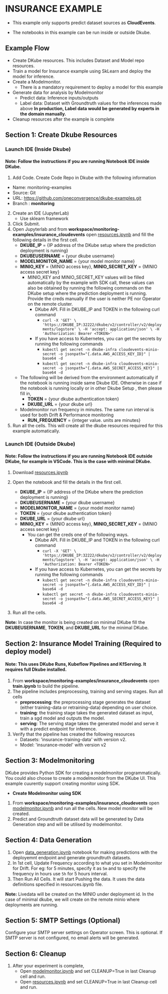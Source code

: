 # INSURANCE EXAMPLE

- This example only supports predict dataset sources as **CloudEvents**. 

- The notebooks in this example can be run inside or outside Dkube.

## Example Flow
- Create DKube resources. This includes Dataset and Model repo resources.
- Train a model for Insurance example using SkLearn and deploy the model for inference.
- Create a Modelmonitor. 
  - There is a mandatory requirement to deploy a model for this example
- Generate data for analysis by Modelmonitor
  - Predict data: Inference inputs/outputs
  - Label data:  Dataset with Groundtruth values for the inferences made above
  **In production, Label data would be generated by experts in the domain manually.**
- Cleanup resources after the example is complete

## Section 1: Create Dkube Resources

### Launch IDE (Inside Dkube)

#### Note: Follow the instructions if you are running Notebook IDE inside DKube.

1. Add Code. Create Code Repo in Dkube with the following information
  - Name: monitoring-examples
  - Source: Git
  - URL: https://github.com/oneconvergence/dkube-examples.git
  - Branch : **monitoring**
2. Create an IDE (JupyterLab)
   - Use sklearn framework  
3. Click Submit.
4. Open Jupyterlab and from **workspace/monitoring-examples/insurance_cloudevents** open [resources.ipynb](https://github.com/oneconvergence/dkube-examples/tree/monitoring/insurance_cloudevents/resources.ipynb) and fill the following details in the first cell.
     - **DKUBE_IP** = {IP address of the DKube setup where the prediction deployment is running}
     - **DKUBEUSERNAME** = {your dkube username}
     - **MODELMONITOR_NAME** = {your model monitor name}
     - **MINIO_KEY** = {MINIO access key}, **MINIO_SECRET_KEY** = {MINIO access secret key}
       - MINIO_KEY and MINIO_SECRET_KEY values will be filled automatically by the example with SDK call, these values can also be obtained by running the following commands on the DKube setup where the prediction deployment is running. Provide the creds manually if the user is neither PE nor Operator on the remote cluster.
         - DKube API. Fill in DKUBE_IP and TOKEN in the following curl command
           - `curl -X 'GET' \
                'https://DKUBE_IP:32222/dkube/v2/controller/v2/deployments/logstore' \
                -H 'accept: application/json' \
                -H 'Authorization: Bearer <TOKEN>'`
         - If you have access to Kubernetes, you can get the secrets by running the following commands
           - `kubectl get secret -n dkube-infra cloudevents-minio-secret -o jsonpath="{.data.AWS_ACCESS_KEY_ID}" | base64 -d`
           - `kubectl get secret -n dkube-infra cloudevents-minio-secret -o jsonpath="{.data.AWS_SECRET_ACCESS_KEY}" | base64 -d`
     - The following will be derived from the environment automatically if the notebook is running inside same Dkube IDE. Otherwise in case if the notebook is running locally or in other Dkube Setup , then please fill in, 
       - **TOKEN** = {your dkube authentication token}
       - **DKUBE_URL** = {your dkube url}
     - Modelmonitor run frequency in minutes. The same run interval is used for both Drift & Performance monitoring
         - **RUN_FREQUENCY** = {integer value. units are minutes}
5. Run all the cells. This will create all the dkube resources required for this example automatically.


### Launch IDE (Outside Dkube)

#### Note: Follow the instructions if you are running Notebook IDE outside DKube, for example in VSCode. This is the case with minimal DKube. 

1. Download [resources.ipynb](https://github.com/oneconvergence/dkube-examples/tree/monitoring/insurance_cloudevents/resources.ipynb)
2. Open the notebook and fill the details in the first cell.
    - **DKUBE_IP** = {IP address of the DKube where the prediction deployment is running}
    - **DKUBEUSERNAME** = {your dkube username}
    - **MODELMONITOR_NAME** = {your model monitor name}
    - **TOKEN** = {your dkube authentication token}
    - **DKUBE_URL** = {your dkube url}
    - **MINIO_KEY** = {MINIO access key}, **MINIO_SECRET_KEY** = {MINIO access secret key}
       - You can get the creds one of the following ways.
         - DKube API. Fill in DKUBE_IP and TOKEN in the following curl command
           - `curl -X 'GET' \
                'https://DKUBE_IP:32222/dkube/v2/controller/v2/deployments/logstore' \
                -H 'accept: application/json' \
                -H 'Authorization: Bearer <TOKEN>'`
         - If you have access to Kubernetes, you can get the secrets by running the following commands
           - `kubectl get secret -n dkube-infra cloudevents-minio-secret -o jsonpath="{.data.AWS_ACCESS_KEY_ID}" | base64 -d`
           - `kubectl get secret -n dkube-infra cloudevents-minio-secret -o jsonpath="{.data.AWS_SECRET_ACCESS_KEY}" | base64 -d`

3. Run all the cells.

**Note:** In case the monitor is being created on minimal DKube fill the **DKUBEUSERNAME**, **TOKEN**, and **DKUBE_URL** for the minimal DKube. 

## Section 2: Insurance Model Training (Required to deploy model)

#### Note: This uses DKube Runs, Kubeflow Pipelines and KfServing. It requires full Dkube installed. 

1. From **workspace/monitoring-examples/insurance_cloudevents** open **train.ipynb** to build the pipeline.
2. The pipeline includes preprocessing, training and serving stages. Run all cells
     - **preprocessing**: the preprocessing stage generates the dataset (either training-data or retraining-data) depending on user choice.
     - **training**: the training stage takes the generated dataset as input, train a sgd model and outputs the model.
     - **serving**: The serving stage takes the generated model and serve it with a predict endpoint for inference.
3. Verify that the pipeline has created the following resources
     - Datasets: 'insurance-training-data' with version v2.
     - Model: 'insurance-model' with version v2

## Section 3: Modelmonitoring
DKube provides Python SDK for creating a modelmonitor programmatically. You could also choose to create a modelmonitor from the DKube UI. This example cuurently support creating monitor using SDK. 

- **Create Modelmonitor using SDK**
1. From **workspace/monitoring-examples/insurance_cloudevents** open [modelmonitor.ipynb](https://github.com/oneconvergence/dkube-examples/tree/monitoring/insurance_cloudevents/modelmonitor.ipynb) and run all the cells. New model monitor will be created.
2. Predict and Groundtruth dataset data will be generated by Data Generation step and will be utilised by modelmonitor.

## Section 4: Data Generation
1. Open [data_generation.ipynb](https://github.com/oneconvergence/dkube-examples/tree/monitoring/insurance_cloudevents/data_generation.ipynb) notebook for making predictions with the deployemnt endpoint and generate groundtruth datasets.
2. In 1st cell, Update Frequency according to what you set in Modelmonitor for Drift. For eg: for 5 minutes, specify it as `5m` and to specify the frequency in hours use `5h` for 5 hours interval.
3. Then Run All Cells. It will start Pushing the data. It uses the data definitions specified in resources.ipynb file.

**Note:** Livedata will be created on the MINIO under deployment id. In the case of minimal dkube, we will create on the remote minio where deployments are running.

## Section 5: SMTP Settings (Optional)
Configure your SMTP server settings on Operator screen. This is optional. If SMTP server is not configured, no email alerts will be generated.

## Section 6: Cleanup
1. After your experiment is complete, 
   - Open [modelmonitor.ipynb](https://github.com/oneconvergence/dkube-examples/tree/monitoring/insurance_cloudevents/modelmonitor.ipynb) and set CLEANUP=True in last Cleanup cell and run.
   - Open [resources.ipynb](https://github.com/oneconvergence/dkube-examples/tree/monitoring/insurance_cloudevents/resources.ipynb) and set CLEANUP=True in last Cleanup cell and run.


